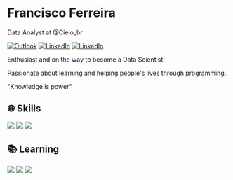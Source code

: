 # Francisco Ferreira

Data Analyst at @Cielo_br

[![Outlook](https://img.shields.io/badge/Microsoft_Outlook-0078D4?style=for-the-badge&logo=microsoft-outlook&logoColor=white)](mailto:franciscogabriel_07@outlook.com) [![LinkedIn](https://img.shields.io/badge/LinkedIn-0077B5?style=for-the-badge&logo=linkedin&logoColor=white)](https://www.linkedin.com/in/francisco-ferreira-4361b9177/) [![LinkedIn](https://img.shields.io/badge/Instagram-E4405F?style=for-the-badge&logo=instagram&logoColor=white)](https://www.instagram.com/chico_ferreiraa/)

Enthusiast and on the way to become a Data Scientist!

Passionate about learning and helping people's lives through programming. 

"Knowledge is power"

## 🌐 Skills
<img src="https://img.shields.io/badge/Python-14354C?style=for-the-badge&logo=python&logoColor=white"/> <img src="https://img.shields.io/badge/Power_Apps-742774?style=for-the-badge&logo=Power-apps&logoColor=white"/> <img src="https://img.shields.io/badge/Power_BI-F2C811?style=for-the-badge&logo=Power-bi&logoColor=white"/>

## 📚 Learning
<img src="https://img.shields.io/badge/Production%20Engineering-%20-96f"/> <img src="https://img.shields.io/badge/Machine%20Learning-%20-blue"/> <img src="https://img.shields.io/badge/Data%20Science-%20-brightgreen"/>
